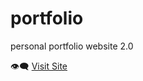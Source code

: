 # portfolio
personal portfolio website 2.0

👁‍🗨 [Visit Site](https://tushar885.github.io/portfolio_max/)
